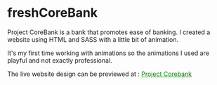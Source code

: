# freshCoreBank

Project CoreBank is a bank that promotes ease of banking. I created a website using HTML and SASS with a little bit of animation.

It's my first time working with animations so the animations I used are playful and not exactly professional. 

The live website design can be previewed at : <a href="https://freshcorebankdesign.netlify.app" target="_blank" style="color:green"> Project Corebank </a>
